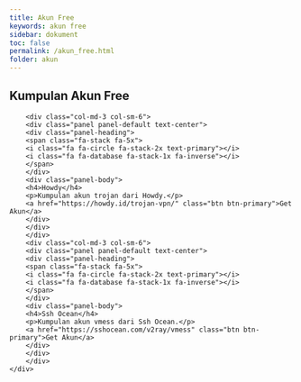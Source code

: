 ```yaml
---
title: Akun Free
keywords: akun free
sidebar: dokument
toc: false
permalink: /akun_free.html
folder: akun
---
```

<div class="row">
        <div class="col-lg-12">
            <h2 class="page-header">Kumpulan Akun Free</h2>
        </div>

        <div class="col-md-3 col-sm-6">
        <div class="panel panel-default text-center">
        <div class="panel-heading">
        <span class="fa-stack fa-5x">
        <i class="fa fa-circle fa-stack-2x text-primary"></i>
        <i class="fa fa-database fa-stack-1x fa-inverse"></i>
        </span>
        </div>
        <div class="panel-body">
        <h4>Howdy</h4>
        <p>Kumpulan akun trojan dari Howdy.</p>
        <a href="https://howdy.id/trojan-vpn/" class="btn btn-primary">Get Akun</a>
        </div>
        </div>
        </div>
        <div class="col-md-3 col-sm-6">
        <div class="panel panel-default text-center">
        <div class="panel-heading">
        <span class="fa-stack fa-5x">
        <i class="fa fa-circle fa-stack-2x text-primary"></i>
        <i class="fa fa-database fa-stack-1x fa-inverse"></i>
        </span>
        </div>
        <div class="panel-body">
        <h4>Ssh Ocean</h4>
        <p>Kumpulan akun vmess dari Ssh Ocean.</p>
        <a href="https://sshocean.com/v2ray/vmess" class="btn btn-primary">Get Akun</a>
        </div>
        </div>
        </div>
    </div>
